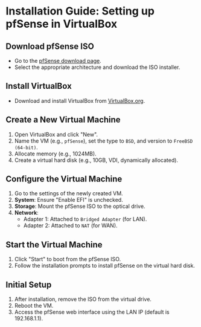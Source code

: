 # Installation Guide: Setting up pfSense in VirtualBox

## Download pfSense ISO
- Go to the [pfSense download page](https://www.pfsense.org/download/).
- Select the appropriate architecture and download the ISO installer.

## Install VirtualBox
- Download and install VirtualBox from [VirtualBox.org](https://www.virtualbox.org/).

## Create a New Virtual Machine
1. Open VirtualBox and click "New".
2. Name the VM (e.g., `pfSense`), set the type to `BSD`, and version to `FreeBSD (64-bit)`.
3. Allocate memory (e.g., 1024MB).
4. Create a virtual hard disk (e.g., 10GB, VDI, dynamically allocated).

## Configure the Virtual Machine
1. Go to the settings of the newly created VM.
2. **System**: Ensure "Enable EFI" is unchecked.
3. **Storage**: Mount the pfSense ISO to the optical drive.
4. **Network**:
   - Adapter 1: Attached to `Bridged Adapter` (for LAN).
   - Adapter 2: Attached to `NAT` (for WAN).

## Start the Virtual Machine
1. Click "Start" to boot from the pfSense ISO.
2. Follow the installation prompts to install pfSense on the virtual hard disk.

## Initial Setup
1. After installation, remove the ISO from the virtual drive.
2. Reboot the VM.
3. Access the pfSense web interface using the LAN IP (default is 192.168.1.1).

